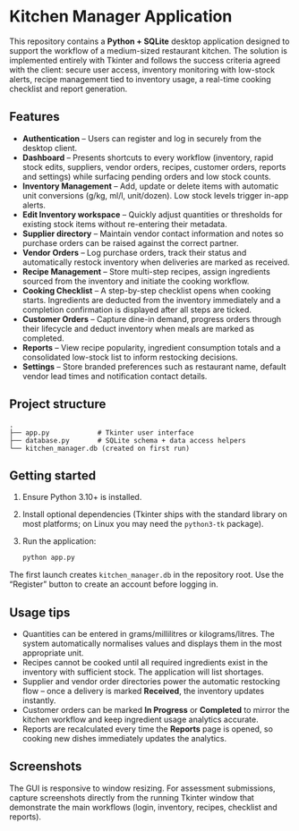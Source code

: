 # Kitchen Manager Application

This repository contains a **Python + SQLite** desktop application designed to
support the workflow of a medium-sized restaurant kitchen.  The solution is
implemented entirely with Tkinter and follows the success criteria agreed with
the client: secure user access, inventory monitoring with low-stock alerts,
recipe management tied to inventory usage, a real-time cooking checklist and
report generation.

## Features

* **Authentication** – Users can register and log in securely from the desktop client.
* **Dashboard** – Presents shortcuts to every workflow (inventory, rapid stock
  edits, suppliers, vendor orders, recipes, customer orders, reports and
  settings) while surfacing pending orders and low stock counts.
* **Inventory Management** – Add, update or delete items with automatic unit
  conversions (g/kg, ml/l, unit/dozen).  Low stock levels trigger in-app alerts.
* **Edit Inventory workspace** – Quickly adjust quantities or thresholds for
  existing stock items without re-entering their metadata.
* **Supplier directory** – Maintain vendor contact information and notes so
  purchase orders can be raised against the correct partner.
* **Vendor Orders** – Log purchase orders, track their status and automatically
  restock inventory when deliveries are marked as received.
* **Recipe Management** – Store multi-step recipes, assign ingredients sourced
  from the inventory and initiate the cooking workflow.
* **Cooking Checklist** – A step-by-step checklist opens when cooking starts.
  Ingredients are deducted from the inventory immediately and a completion
  confirmation is displayed after all steps are ticked.
* **Customer Orders** – Capture dine-in demand, progress orders through their
  lifecycle and deduct inventory when meals are marked as completed.
* **Reports** – View recipe popularity, ingredient consumption totals and a
  consolidated low-stock list to inform restocking decisions.
* **Settings** – Store branded preferences such as restaurant name, default
  vendor lead times and notification contact details.

## Project structure

```
.
├── app.py            # Tkinter user interface
├── database.py       # SQLite schema + data access helpers
└── kitchen_manager.db (created on first run)
```

## Getting started

1. Ensure Python 3.10+ is installed.
2. Install optional dependencies (Tkinter ships with the standard library on
   most platforms; on Linux you may need the `python3-tk` package).
3. Run the application:

   ```bash
   python app.py
   ```

The first launch creates `kitchen_manager.db` in the repository root.  Use the
“Register” button to create an account before logging in.

## Usage tips

* Quantities can be entered in grams/millilitres or kilograms/litres.  The
  system automatically normalises values and displays them in the most
  appropriate unit.
* Recipes cannot be cooked until all required ingredients exist in the
  inventory with sufficient stock.  The application will list shortages.
* Supplier and vendor order directories power the automatic restocking flow –
  once a delivery is marked **Received**, the inventory updates instantly.
* Customer orders can be marked **In Progress** or **Completed** to mirror the
  kitchen workflow and keep ingredient usage analytics accurate.
* Reports are recalculated every time the **Reports** page is opened, so
  cooking new dishes immediately updates the analytics.

## Screenshots

The GUI is responsive to window resizing.  For assessment submissions, capture
screenshots directly from the running Tkinter window that demonstrate the main
workflows (login, inventory, recipes, checklist and reports).

